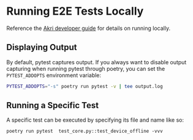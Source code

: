 # Running E2E Tests Locally

Reference the [Akri developer guide](https://docs.akri.sh/development/test-cases-workflow#run-the-tests-locally) for details on running locally.

## Displaying Output
By default, pytest captures output. If you always want to disable output capturing when running pytest through poetry, you can set the `PYTEST_ADDOPTS` environment variable:

```sh
PYTEST_ADDOPTS="-s" poetry run pytest -v | tee output.log
```

## Running a Specific Test
A specific test can be executed by specifying its file and name like so:
```
poetry run pytest  test_core.py::test_device_offline -vvv
```